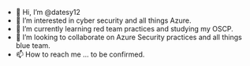 - 👋 Hi, I’m @datesy12
- 👀 I’m interested in cyber security and all things Azure.
- 🌱 I’m currently learning red team practices and studying my OSCP.
- 💞️ I’m looking to collaborate on Azure Security practices and all things blue team.
- 📫 How to reach me ... to be confirmed.

<!---
datesy12/datesy12 is a ✨ special ✨ repository because its `README.md` (this file) appears on your GitHub profile.
You can click the Preview link to take a look at your changes.
--->
